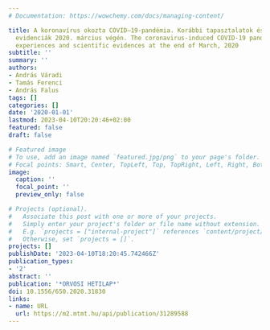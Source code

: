 ```yaml
---
# Documentation: https://wowchemy.com/docs/managing-content/

title: A koronavírus okozta COVID–19-pandémia. Korábbi tapasztalatok és tudományos
  evidenciák 2020. március végén. The coronavirus-induced COVID-19 pandemic Previous
  experiences and scientific evidences at the end of March, 2020
subtitle: ''
summary: ''
authors:
- András Váradi
- Tamás Ferenci
- András Falus
tags: []
categories: []
date: '2020-01-01'
lastmod: 2023-04-10T20:20:46+02:00
featured: false
draft: false

# Featured image
# To use, add an image named `featured.jpg/png` to your page's folder.
# Focal points: Smart, Center, TopLeft, Top, TopRight, Left, Right, BottomLeft, Bottom, BottomRight.
image:
  caption: ''
  focal_point: ''
  preview_only: false

# Projects (optional).
#   Associate this post with one or more of your projects.
#   Simply enter your project's folder or file name without extension.
#   E.g. `projects = ["internal-project"]` references `content/project/deep-learning/index.md`.
#   Otherwise, set `projects = []`.
projects: []
publishDate: '2023-04-10T18:20:45.742466Z'
publication_types:
- '2'
abstract: ''
publication: '*ORVOSI HETILAP*'
doi: 10.1556/650.2020.31830
links:
- name: URL
  url: https://m2.mtmt.hu/api/publication/31289588
---
```

